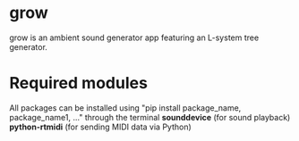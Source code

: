 # grow
grow is an ambient sound generator app featuring an L-system tree generator.  

# Required modules
All packages can be installed using "pip install package_name, package_name1, ..." through the terminal 
**sounddevice** (for sound playback)
**python-rtmidi** (for sending MIDI data via Python) 
